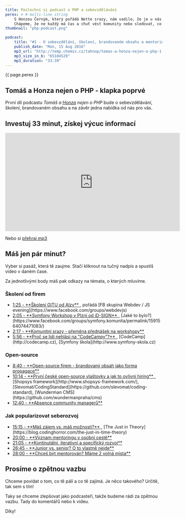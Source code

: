 ```yaml
---
title: Poslechni si podcast o PHP a sebevzdělávání
perex: > # multi-line string
    S Honzou Černým, který pořádá Nette srazy, nám vadilo, že je u nás nouze o kvalitní a aktuální informace. Jako jsou moderní technologie, srazy, možnosti školení nebo pracovní nabídky a úroveň firem.
    Chápeme, že ne každý má čas a chuť vést komunity nebo sledovat, co se kde šustne. Proto jsme dali hlavy dohromady a založili podcast. V něm s tebou tyto informace budeme sdílet. 
thumbnail: "php-podcast.png"

podcast:
    title: "#1 - O sebevzdělání, školení, brandovaném obsahu a mentoringu"
    publish_date: "Mon, 15 Aug 2016"
    mp3_url: "http://temp.chemix.cz/tahnop/tomas-a-honza-nejen-o-php-1.mp3"
    mp3_size_in_b: "65104529" 
    mp3_duration: "33:39"
---
```


<p class="perex">{{ page.perex }}</p>

## Tomáš a Honza nejen o PHP - klapka poprvé

První díl podcastu *Tomáš a [Honza](http://blog.honzacerny.com/) nejen o PHP* bude o sebevzdělávání, školení, brandovaném obsahu a na závěr jedna nabídka od nás pro vás.


## Investuj 33 minut, získej výcuc informací

<iframe width="560" height="315"
src="https://www.youtube.com/embed/1BjVVGmSdCw?list=PLqRXa8pInSUqxMhNhzJsV-1_FZ-YsrSYM"
frameborder="0" allowfullscreen name="video"></iframe>

Nebo si [přehraj mp3](http://temp.chemix.cz/tahnop/tomas-a-honza-nejen-o-php-1.mp3)


## Máš jen pár minut?

Vyber si pasáž, která tě zaujme. Stačí kliknout na tučný nadpis a spustíš video v daném čase.

Za jednotlivými body máš pak odkazy na témata, o kterých mluvíme.

### Školení od firem   

- <a href="https://www.youtube.com/embed/1BjVVGmSdCw?list=PLqRXa8pInSUqxMhNhzJsV-1_FZ-YsrSYM&start=85&autoplay=true" target="video">
    1:25 - **Školení GITU od Alzy**
  </a>, pořádá [FB skupina Webdev / JS evening](https://www.facebook.com/groups/webdevjs)
- <a href="https://www.youtube.com/embed/1BjVVGmSdCw?list=PLqRXa8pInSUqxMhNhzJsV-1_FZ-YsrSYM&start=125&autoplay=true" target="video">
    2:05 - **Symfony Workshop v Plzni od iD-SIGN**
  </a>, [Jaké to bylo?](https://www.facebook.com/groups/symfony.komunita/permalink/1591564074471083/)
- <a href="https://www.youtube.com/embed/1BjVVGmSdCw?list=PLqRXa8pInSUqxMhNhzJsV-1_FZ-YsrSYM&start=137&autoplay=true" target="video">
    2:17 - **Komunitní srazy - přeměna přednášek na workshopy**
  </a>
- <a href="https://www.youtube.com/embed/1BjVVGmSdCw?list=PLqRXa8pInSUqxMhNhzJsV-1_FZ-YsrSYM&start=356&autoplay=true" target="video">
    5:56 - **Proč se lidi nehlásí na "CodeCampy"?**
  </a>, [CodeCamp](http://codecamp.cz), [Symfony škola](http://www.symfony-skola.cz)
    
### Open-source

- <a href="https://www.youtube.com/embed/1BjVVGmSdCw?list=PLqRXa8pInSUqxMhNhzJsV-1_FZ-YsrSYM&start=520&autoplay=true" target="video">
    8:40 - **Open-source firem - brandovaný obsah jako forma propagace**
  </a>
- <a href="https://www.youtube.com/embed/1BjVVGmSdCw?list=PLqRXa8pInSUqxMhNhzJsV-1_FZ-YsrSYM&start=614&autoplay=true" target="video">
    10:14 - **První české open-source vlaštovky a jak to ovlivní hiring**
  </a>, [Shopsys framework](http://www.shopsys-framework.com/), [Slevomat/CodingStandard](https://github.com/slevomat/coding-standard), [Wunderman CMS](https://github.com/wundermanpraha/cms)
- <a href="https://www.youtube.com/embed/1BjVVGmSdCw?list=PLqRXa8pInSUqxMhNhzJsV-1_FZ-YsrSYM&start=760&autoplay=true" target="video">
    12:40 - **Absence community managerů**
  </a>

### Jak popularizovat seberozvoj

- <a href="https://www.youtube.com/embed/1BjVVGmSdCw?list=PLqRXa8pInSUqxMhNhzJsV-1_FZ-YsrSYM&start=915&autoplay=true" target="video">
    15:15 - **Máš zájem vs. máš možnosti?**
  </a>, [The Just in Theory](https://blog.codinghorror.com/the-just-in-time-theory)
- <a href="https://www.youtube.com/embed/1BjVVGmSdCw?list=PLqRXa8pInSUqxMhNhzJsV-1_FZ-YsrSYM&start=1200&autoplay=true" target="video">
    20:00 - **Význam mentoringu v osobní cestě**
  </a>
- <a href="https://www.youtube.com/embed/1BjVVGmSdCw?list=PLqRXa8pInSUqxMhNhzJsV-1_FZ-YsrSYM&start=1265&autoplay=true" target="video">
    21:05 - **Kontinutální, iterativní a specifický rozvoj**
  </a>
- <a href="https://www.youtube.com/embed/1BjVVGmSdCw?list=PLqRXa8pInSUqxMhNhzJsV-1_FZ-YsrSYM&start=1605&autoplay=true" target="video">
    26:45 - **Junior vs. senior? O to vlastně nejde**
  </a>
- <a href="https://www.youtube.com/embed/1BjVVGmSdCw?list=PLqRXa8pInSUqxMhNhzJsV-1_FZ-YsrSYM&start=1680&autoplay=true" target="video">
    28:00 - **Chceš být mentorován? Máme 2 volná místa**
  </a>
  


## Prosíme o zpětnou vazbu

Chceme povídat o tom, co tě pálí a co tě zajímá. Je něco takového? Určitě, tak sem s tím!

Taky se chceme zlepšovat jako podcasteři, takže budeme rádi za zpětnou vazbu. Tady do komentářů nebo k videu.

Díky!